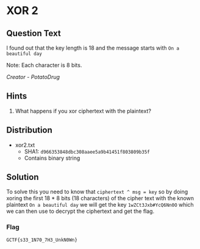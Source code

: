 # XOR 2

## Question Text

I found out that the key length is 18 and the message starts with `On a beautiful day`

Note: Each character is 8 bits.

*Creator - PotatoDrug*

## Hints
1. What happens if you xor ciphertext with the plaintext?

## Distribution
- xor2.txt 
  - SHA1: `d966353848dbc308aaee5a9b41451f803809b35f`
  - Contains binary string

## Solution
To solve this you need to know that `ciphertext ^ msg = key` so by doing xoring the first 18 * 8 bits (18 characters) of the cipher text with the known plaintext `On a beautiful day` we will get the key `1wZCt3Jxb#YcQ6Nn0O` which we can then use to decrypt the ciphertext and get the flag.

### Flag 

`GCTF{s33_1N70_7H3_UnkN0Wn}`